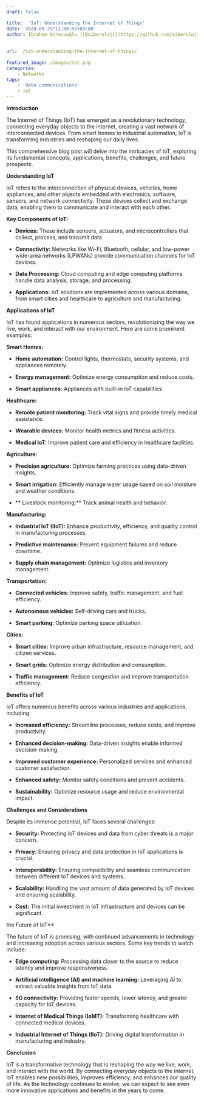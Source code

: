 ```yaml
---
draft: false

title:  'IoT: Understanding the Internet of Things'
date: '2024-09-25T11:58:57+03:00'
author: İbrahim Korucuoğlu ([@siberoloji](https://github.com/siberoloji))
 
 
url:  /iot-understanding-the-internet-of-things/
 
featured_image: /images/iot.png
categories:
    - Networks
tags:
    - 'data communications'
    - iot
---
```



**Introduction**



The Internet of Things (IoT) has emerged as a revolutionary technology, connecting everyday objects to the internet, creating a vast network of interconnected devices. From smart homes to industrial automation, IoT is transforming industries and reshaping our daily lives.



This comprehensive blog post will delve into the intricacies of IoT, exploring its fundamental concepts, applications, benefits, challenges, and future prospects.



**Understanding IoT**



IoT refers to the interconnection of physical devices, vehicles, home appliances, and other objects embedded with electronics, software, sensors, and network connectivity. These devices collect and exchange data, enabling them to communicate and interact with each other.   



**Key Components of IoT:**


* **Devices:** These include sensors, actuators, and microcontrollers that collect, process, and transmit data.

* **Connectivity:** Networks like Wi-Fi, Bluetooth, cellular, and low-power wide-area networks (LPWANs) provide communication channels for IoT devices.

* **Data Processing:** Cloud computing and edge computing platforms handle data analysis, storage, and processing.

* **Applications:** IoT solutions are implemented across various domains, from smart cities and healthcare to agriculture and manufacturing.




**Applications of IoT**



IoT has found applications in numerous sectors, revolutionizing the way we live, work, and interact with our environment. Here are some prominent examples:



**Smart Homes:**


* **Home automation:** Control lights, thermostats, security systems, and appliances remotely.

* **Energy management:** Optimize energy consumption and reduce costs.

* **Smart appliances:** Appliances with built-in IoT capabilities.




**Healthcare:**


* **Remote patient monitoring:** Track vital signs and provide timely medical assistance.

* **Wearable devices:** Monitor health metrics and fitness activities.

* **Medical IoT:** Improve patient care and efficiency in healthcare facilities.




**Agriculture:**


* **Precision agriculture:** Optimize farming practices using data-driven insights.

* **Smart irrigation:** Efficiently manage water usage based on soil moisture and weather conditions.

* ** Livestock monitoring:** Track animal health and behavior.




**Manufacturing:**


* **Industrial IoT (IIoT):** Enhance productivity, efficiency, and quality control in manufacturing processes.

* **Predictive maintenance:** Prevent equipment failures and reduce downtime.

* **Supply chain management:** Optimize logistics and inventory management.




**Transportation:**


* **Connected vehicles:** Improve safety, traffic management, and fuel efficiency.

* **Autonomous vehicles:** Self-driving cars and trucks.

* **Smart parking:** Optimize parking space utilization.




**Cities:**


* **Smart cities:** Improve urban infrastructure, resource management, and citizen services.

* **Smart grids:** Optimize energy distribution and consumption.

* **Traffic management:** Reduce congestion and improve transportation efficiency.




**Benefits of IoT**



IoT offers numerous benefits across various industries and applications, including:


* **Increased efficiency:** Streamline processes, reduce costs, and improve productivity.

* **Enhanced decision-making:** Data-driven insights enable informed decision-making.

* **Improved customer experience:** Personalized services and enhanced customer satisfaction.

* **Enhanced safety:** Monitor safety conditions and prevent accidents.

* **Sustainability:** Optimize resource usage and reduce environmental impact.




**Challenges and Considerations**



Despite its immense potential, IoT faces several challenges:


* **Security:** Protecting IoT devices and data from cyber threats is a major concern.

* **Privacy:** Ensuring privacy and data protection in IoT applications is crucial.

* **Interoperability:** Ensuring compatibility and seamless communication between different IoT devices and systems.

* **Scalability:** Handling the vast amount of data generated by IoT devices and ensuring scalability.

* **Cost:** The initial investment in IoT infrastructure and devices can be significant.




the Future of IoT**



The future of IoT is promising, with continued advancements in technology and increasing adoption across various sectors. Some key trends to watch include:


* **Edge computing:** Processing data closer to the source to reduce latency and improve responsiveness.

* **Artificial intelligence (AI) and machine learning:** Leveraging AI to extract valuable insights from IoT data.

* **5G connectivity:** Providing faster speeds, lower latency, and greater capacity for IoT devices.

* **Internet of Medical Things (IoMT):** Transforming healthcare with connected medical devices.

* **Industrial Internet of Things (IIoT):** Driving digital transformation in manufacturing and industry.




**Conclusion**



IoT is a transformative technology that is reshaping the way we live, work, and interact with the world. By connecting everyday objects to the internet, IoT enables new possibilities, improves efficiency, and enhances our quality of life. As the technology continues to evolve, we can expect to see even more innovative applications and benefits in the years to come.   
